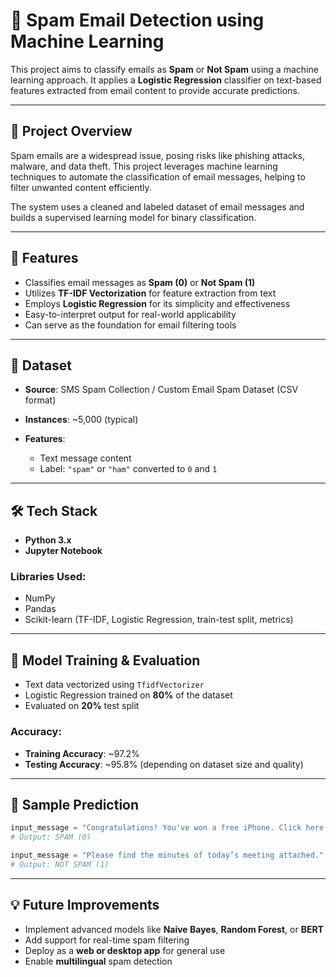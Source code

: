 # 📧 Spam Email Detection using Machine Learning

This project aims to classify emails as **Spam** or **Not Spam** using a machine learning approach. It applies a **Logistic Regression** classifier on text-based features extracted from email content to provide accurate predictions.

---

## 📌 Project Overview

Spam emails are a widespread issue, posing risks like phishing attacks, malware, and data theft. This project leverages machine learning techniques to automate the classification of email messages, helping to filter unwanted content efficiently.

The system uses a cleaned and labeled dataset of email messages and builds a supervised learning model for binary classification.

---

## 🚀 Features

* Classifies email messages as **Spam (0)** or **Not Spam (1)**
* Utilizes **TF-IDF Vectorization** for feature extraction from text
* Employs **Logistic Regression** for its simplicity and effectiveness
* Easy-to-interpret output for real-world applicability
* Can serve as the foundation for email filtering tools

---

## 📂 Dataset

* **Source**: SMS Spam Collection / Custom Email Spam Dataset (CSV format)
* **Instances**: \~5,000 (typical)
* **Features**:

  * Text message content
  * Label: `"spam"` or `"ham"` converted to `0` and `1`

---

## 🛠️ Tech Stack

* **Python 3.x**
* **Jupyter Notebook**

### Libraries Used:

* NumPy
* Pandas
* Scikit-learn (TF-IDF, Logistic Regression, train-test split, metrics)

---

## 🧠 Model Training & Evaluation

* Text data vectorized using `TfidfVectorizer`
* Logistic Regression trained on **80%** of the dataset
* Evaluated on **20%** test split

### Accuracy:

* **Training Accuracy**: \~97.2%
* **Testing Accuracy**: \~95.8% (depending on dataset size and quality)

---

## 🧪 Sample Prediction

```python
input_message = "Congratulations! You've won a free iPhone. Click here to claim now."
# Output: SPAM (0)

input_message = "Please find the minutes of today’s meeting attached."
# Output: NOT SPAM (1)
```

---

## 💡 Future Improvements

* Implement advanced models like **Naive Bayes**, **Random Forest**, or **BERT**
* Add support for real-time spam filtering
* Deploy as a **web or desktop app** for general use
* Enable **multilingual** spam detection


